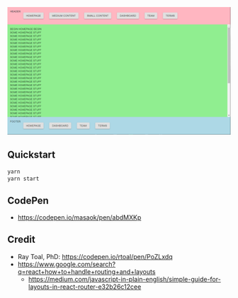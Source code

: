 ![React Grid Flex Layout Example](/screenshots/screenshot2.PNG)


## Quickstart

```
yarn
yarn start
```

## CodePen

- https://codepen.io/masaok/pen/abdMXKp

## Credit

- Ray Toal, PhD: https://codepen.io/rtoal/pen/PoZLxdq
- https://www.google.com/search?q=react+how+to+handle+routing+and+layouts
  - https://medium.com/javascript-in-plain-english/simple-guide-for-layouts-in-react-router-e32b26c12cee
